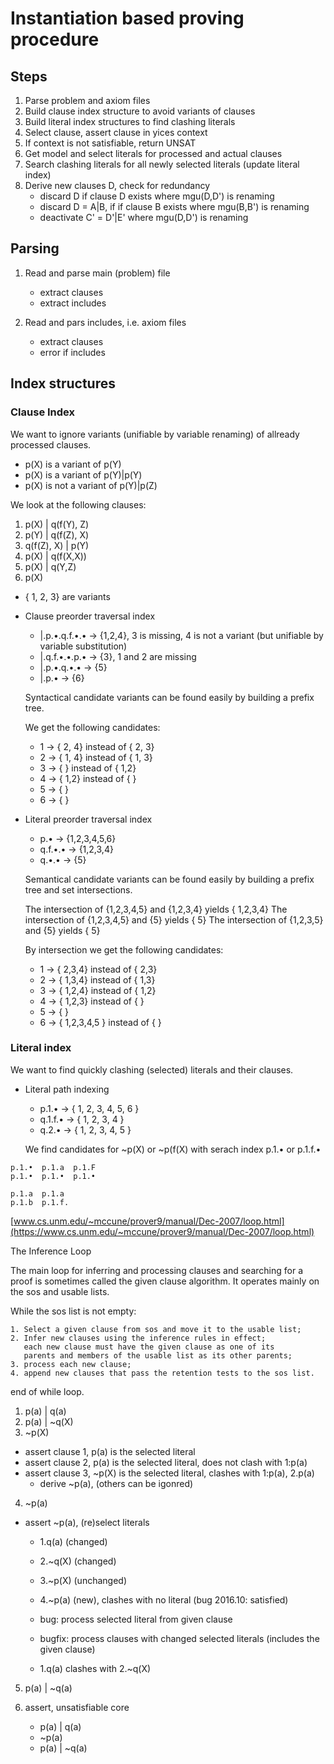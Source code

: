 # Instantiation based proving procedure

## Steps

1. Parse problem and axiom files
2. Build clause index structure to avoid variants of clauses
3. Build literal index structures to find clashing literals
4. Select clause, assert clause in yices context
5. If context is not satisfiable, return UNSAT
6. Get model and select literals for processed and actual clauses
7. Search clashing literals for all newly selected literals (update literal index)
8. Derive new clauses D, check for redundancy
    - discard D if clause D exists where mgu(D,D') is renaming
    - discard D = A|B, if if clause B exists where mgu(B,B') is renaming
    - deactivate C' = D'|E' where mgu(D,D') is renaming

## Parsing

1. Read and parse main (problem) file
    - extract clauses
    - extract includes

2. Read and pars includes, i.e. axiom files
    - extract clauses
    - error if includes

## Index structures

### Clause Index

We want to ignore variants (unifiable by variable renaming) of allready processed clauses.

- p(X) is a variant of p(Y)
- p(X) is a variant of p(Y)|p(Y)
- p(X) is not a variant of p(Y)|p(Z)

We look at the following clauses:

1. p(X) | q(f(Y), Z)
2. p(Y) | q(f(Z), X)
3. q(f(Z), X) | p(Y)
4. p(X) | q(f(X,X))
5. p(X) | q(Y,Z)
6. p(X)

- { 1, 2, 3} are variants

- Clause preorder traversal index
    - |.p.•.q.f.•.• -> {1,2,4}, 3 is missing, 4 is not a variant (but unifiable by variable substitution)
    - |.q.f.•.•.p.• -> {3}, 1 and 2 are missing
    - |.p.•.q.•.• -> {5}
    - |.p.• -> {6}

    Syntactical candidate variants can be found easily by building a prefix tree.

    We get the following candidates:
    - 1 -> { 2, 4} instead of { 2, 3}
    - 2 -> { 1, 4} instead of { 1, 3}
    - 3 -> { } instead of { 1,2}
    - 4 -> { 1,2} instead of { }
    - 5 -> { }
    - 6 -> { }

- Literal preorder traversal index
    - p.• -> {1,2,3,4,5,6}
    - q.f.•.• -> {1,2,3,4}
    - q.•.• -> {5}

    Semantical candidate variants can be found easily by building a prefix tree and set intersections.

    The intersection of {1,2,3,4,5} and {1,2,3,4} yields { 1,2,3,4}
    The intersection of {1,2,3,4,5} and {5} yields { 5}
    The intersection of {1,2,3,5} and {5} yields { 5}

    By intersection we get the following candidates:

    - 1 -> { 2,3,4} instead of { 2,3}
    - 2 -> { 1,3,4} instead of { 1,3}
    - 3 -> { 1,2,4} instead of { 1,2}
    - 4 -> { 1,2,3} instead of { }
    - 5 -> { }
    - 6 -> { 1,2,3,4,5 } instead of { }


### Literal index

We want to find quickly clashing (selected) literals and their clauses.

- Literal path indexing

    - p.1.• -> { 1, 2, 3, 4, 5, 6 }
    - q.1.f.• -> { 1, 2, 3, 4 }
    - q.2.• -> { 1, 2, 3, 4, 5 }

    We find candidates for ~p(X) or ~p(f(X) with serach index p.1.• or p.1.f.•

```
p.1.•  p.1.a  p.1.F
p.1.•  p.1.•  p.1.•

p.1.a  p.1.a
p.1.b  p.1.f.
```



[www.cs.unm.edu/~mccune/prover9/manual/Dec-2007/loop.html](https://www.cs.unm.edu/~mccune/prover9/manual/Dec-2007/loop.html)

The Inference Loop

The main loop for inferring and processing clauses and searching for a proof is sometimes called the given clause algorithm.
It operates mainly on the sos and usable lists.

While the sos list is not empty:

    1. Select a given clause from sos and move it to the usable list;
    2. Infer new clauses using the inference rules in effect;
       each new clause must have the given clause as one of its
       parents and members of the usable list as its other parents;
    3. process each new clause;
    4. append new clauses that pass the retention tests to the sos list.

end of while loop.



1. p(a) | q(a)
2. p(a) | ~q(X)
3. ~p(X)


- assert clause 1, p(a) is the selected literal
- assert clause 2, p(a) is the selected literal, does not clash with 1:p(a)
- assert clause 3, ~p(X) is the selected literal, clashes with 1:p(a), 2.p(a)
    - derive ~p(a), (others can be igonred)

4. ~p(a)

- assert ~p(a), (re)select literals
    - 1.q(a)   (changed)
    - 2.~q(X)  (changed)
    - 3.~p(X)  (unchanged)
    - 4.~p(a)  (new), clashes with no literal (bug 2016.10: satisfied)

    - bug: process selected literal from given clause
    - bugfix: process clauses with changed selected literals (includes the given clause)
    - 1.q(a) clashes with 2.~q(X)

5. p(a) | ~q(a)

6. assert, unsatisfiable core
    - p(a) | q(a)
    - ~p(a)
    - p(a) | ~q(a)








